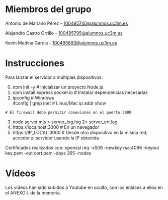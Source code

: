 # Miembros del grupo

Antonio de Mariano Pérez - 100495740@alumnos.uc3m.es

Alejandro Castro Orrillo - 100495795@alumnos.uc3m.es

Kevin Medina García - 100495893@alumnos.uc3m.es

# Instrucciones

 Para lanzar el servidor a múltiples dispositivos:
 
   0. npm init -y                     # Inicializar un proyecto Node.js 
   1. npm install express socket.io   # Instalar dependencias necesarias
   2. ipconfig                        # Windows  
      ifconfig | grep inet            # Linux/Mac
      ip addr show
      
   `# El firewall debe permitir conexiones en el puerto 3000`
      
   3. node server.mjs > server_log.log 2> server_err.log
   4. https://localhost:3000    # En un navegador
   5. https://IP_LOCAL:3000     # Desde otro dispositivo en la misma red, acceder al servidor usando la IP obtenida


Certificados realizados con: openssl req -x509 -newkey rsa:4096 -keyout key.pem -out cert.pem -days 365 -nodes

# Vídeos

Los videos han sido subidos a Youtube en oculto, con los enlaces a ellos en el ANEXO I. de la memoria.
